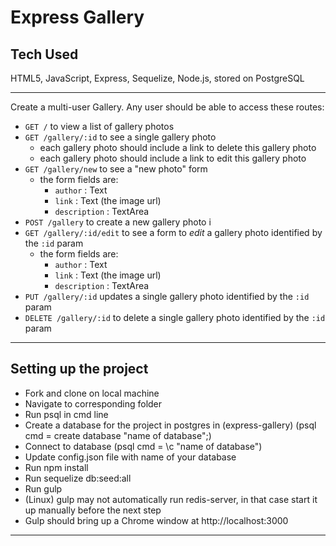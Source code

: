 Express Gallery
===============

Tech Used
-----------
HTML5, JavaScript, Express, Sequelize, Node.js, stored on PostgreSQL


---

Create a multi-user Gallery.
Any user should be able to access these routes:

- `GET /` to view a list of gallery photos
- `GET /gallery/:id` to see a single gallery photo
  - each gallery photo should include a link to delete this gallery photo
  - each gallery photo should include a link to edit this gallery photo
- `GET /gallery/new` to see a "new photo" form
  - the form fields are:
    - `author` : Text
    - `link` : Text (the image url)
    - `description` : TextArea
- `POST /gallery` to create a new gallery photo i
- `GET /gallery/:id/edit` to see a form to *edit* a gallery photo identified by the `:id` param
  - the form fields are:
    - `author` : Text
    - `link` : Text (the image url)
    - `description` : TextArea
- `PUT /gallery/:id` updates a single gallery photo identified by the `:id` param
- `DELETE /gallery/:id` to delete a single gallery photo identified by the `:id` param

---

Setting up the project
----------------------
- Fork and clone on local machine
- Navigate to corresponding folder
- Run psql in cmd line
- Create a database for the project in postgres in (express-gallery) (psql cmd = create database "name of database";)
- Connect to database (psql cmd = \c "name of database")
- Update config.json file with name of your database
- Run npm install
- Run sequelize db:seed:all
- Run gulp
- (Linux) gulp may not automatically run redis-server, in that case start it up manually before the next step
- Gulp should bring up a Chrome window at http://localhost:3000

---

